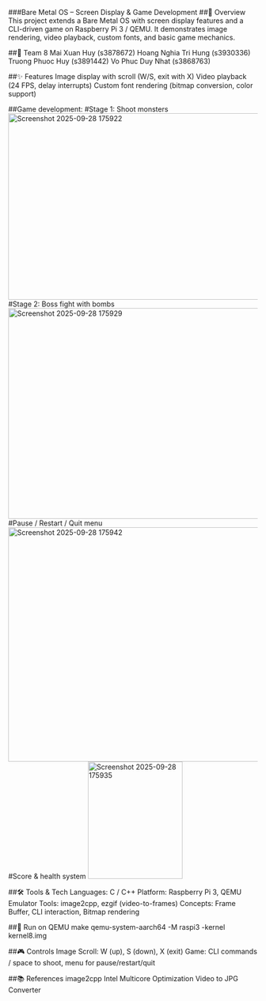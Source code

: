 ###Bare Metal OS – Screen Display & Game Development
##📌 Overview
This project extends a Bare Metal OS with screen display features and a CLI-driven game on Raspberry Pi 3 / QEMU. It demonstrates image rendering, video playback, custom fonts, and basic game mechanics.

##👥 Team 8
Mai Xuan Huy (s3878672)
Hoang Nghia Tri Hung (s3930336)
Truong Phuoc Huy (s3891442)
Vo Phuc Duy Nhat (s3868763)

##✨ Features
Image display with scroll (W/S, exit with X)
Video playback (24 FPS, delay interrupts)
Custom font rendering (bitmap conversion, color support)

##Game development:
#Stage 1: Shoot monsters
<img width="510" height="377" alt="Screenshot 2025-09-28 175922" src="https://github.com/user-attachments/assets/9aa77517-03bf-42e7-9229-1dbc05fd80db" />
#Stage 2: Boss fight with bombs
<img width="570" height="426" alt="Screenshot 2025-09-28 175929" src="https://github.com/user-attachments/assets/425168d3-81a5-4657-a26c-ea9f70a8d096" />
#Pause / Restart / Quit menu
<img width="627" height="474" alt="Screenshot 2025-09-28 175942" src="https://github.com/user-attachments/assets/378553b1-a657-492c-8c6e-8233886b4b49" />
#Score & health system
<img width="191" height="237" alt="Screenshot 2025-09-28 175935" src="https://github.com/user-attachments/assets/041a40d2-749f-42ad-bc98-ca48f8af5aa6" />

##🛠️ Tools & Tech
Languages: C / C++
Platform: Raspberry Pi 3, QEMU Emulator
Tools: image2cpp, ezgif (video-to-frames)
Concepts: Frame Buffer, CLI interaction, Bitmap rendering

##🚀 Run on QEMU
make
qemu-system-aarch64 -M raspi3 -kernel kernel8.img

##🎮 Controls
Image Scroll: W (up), S (down), X (exit)
Game: CLI commands / space to shoot, menu for pause/restart/quit

##📚 References
image2cpp
Intel Multicore Optimization
Video to JPG Converter

